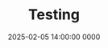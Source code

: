---
layout: post
title: "Testing"
date: 2025-02-05 14:00:00 0000
categories: test cake
tags: homelab networking adblock adguard

---